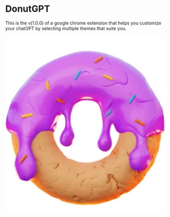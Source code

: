 # DonutGPT

This is the v(1.0.0) of a google chrome extension that helps you customize your chatGPT by selecting multiple themes that suite you.

![DonutGPT](./public/icon32.png)
